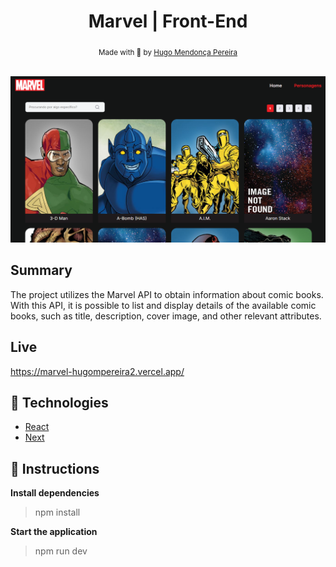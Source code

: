 <h1 align="center"> Marvel | Front-End </h1>

<div align="center">
  <sub> Made with 💖 by
    <a href="https://github.com/hugompereira2">Hugo Mendonça Pereira</a>
  </sub>
</div>

<br>

<p align="center">
  <img src="./marvel.png" alt="Marvel Image">
</p>

## Summary

The project utilizes the Marvel API to obtain information about comic books. With this API, it is possible to list and display details of the available comic books, such as title, description, cover image, and other relevant attributes.

## Live

 https://marvel-hugompereira2.vercel.app/

## 🚀 Technologies

* [React](https://react.dev/)
* [Next](https://nextjs.org/blog/next-13) 

## :checkered_flag: Instructions

**Install dependencies**

> npm install

**Start the application**

> npm run dev

